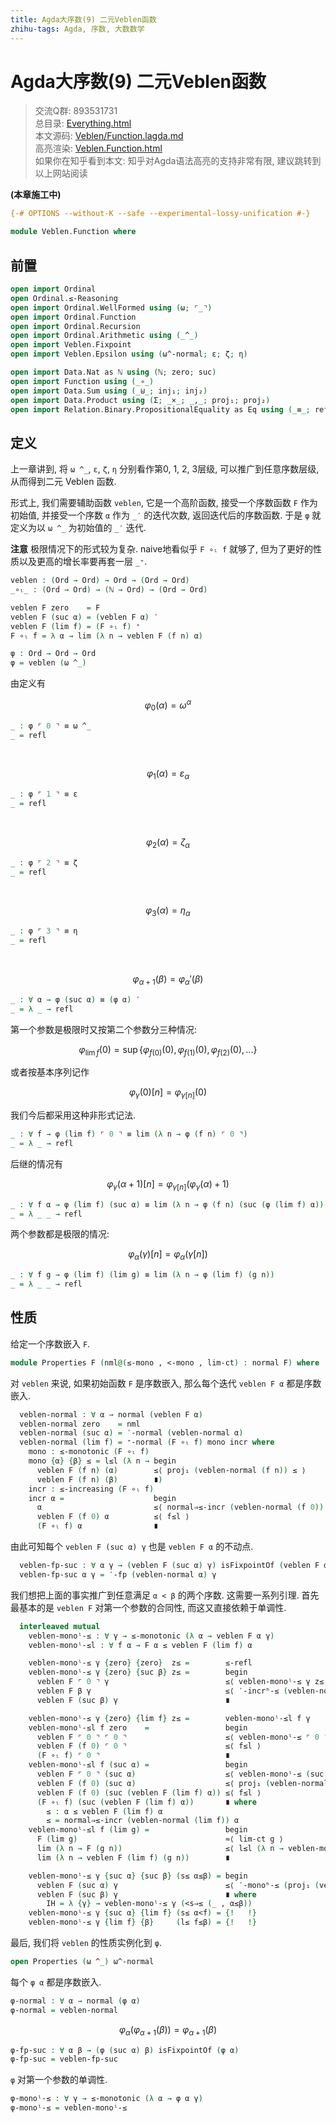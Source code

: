 ```yaml
---
title: Agda大序数(9) 二元Veblen函数
zhihu-tags: Agda, 序数, 大数数学
---
```


# Agda大序数(9) 二元Veblen函数

> 交流Q群: 893531731  
> 总目录: [Everything.html](https://choukh.github.io/agda-lvo/Everything.html)  
> 本文源码: [Veblen/Function.lagda.md](https://github.com/choukh/agda-lvo/blob/main/src/Veblen/Function.lagda.md)  
> 高亮渲染: [Veblen.Function.html](https://choukh.github.io/agda-lvo/Veblen.Function.html)  
> 如果你在知乎看到本文: 知乎对Agda语法高亮的支持非常有限, 建议跳转到以上网站阅读  

**(本章施工中)**

```agda
{-# OPTIONS --without-K --safe --experimental-lossy-unification #-}

module Veblen.Function where
```

## 前置

```agda
open import Ordinal
open Ordinal.≤-Reasoning
open import Ordinal.WellFormed using (ω; ⌜_⌝)
open import Ordinal.Function
open import Ordinal.Recursion
open import Ordinal.Arithmetic using (_^_)
open import Veblen.Fixpoint
open import Veblen.Epsilon using (ω^-normal; ε; ζ; η)

open import Data.Nat as ℕ using (ℕ; zero; suc)
open import Function using (_∘_)
open import Data.Sum using (_⊎_; inj₁; inj₂)
open import Data.Product using (Σ; _×_; _,_; proj₁; proj₂)
open import Relation.Binary.PropositionalEquality as Eq using (_≡_; refl)
```

## 定义

上一章讲到, 将 `ω ^_`, `ε`, `ζ`, `η` 分别看作第0, 1, 2, 3层级, 可以推广到任意序数层级, 从而得到二元 Veblen 函数.

形式上, 我们需要辅助函数 `veblen`, 它是一个高阶函数, 接受一个序数函数 `F` 作为初始值, 并接受一个序数 `α` 作为 `_′` 的迭代次数, 返回迭代后的序数函数. 于是 `φ` 就定义为以 `ω ^_` 为初始值的 `_′` 迭代.

**注意** 极限情况下的形式较为复杂. naive地看似乎 `F ∘ₗ f` 就够了, 但为了更好的性质以及更高的增长率要再套一层 `_⁺`.

```agda
veblen : (Ord → Ord) → Ord → (Ord → Ord)
_∘ₗ_ : (Ord → Ord) → (ℕ → Ord) → (Ord → Ord)

veblen F zero    = F
veblen F (suc α) = (veblen F α) ′
veblen F (lim f) = (F ∘ₗ f) ⁺
F ∘ₗ f = λ α → lim (λ n → veblen F (f n) α)

φ : Ord → Ord → Ord
φ = veblen (ω ^_)
```

由定义有

$$φ_{0}(α) = ω^α$$

```agda
_ : φ ⌜ 0 ⌝ ≡ ω ^_
_ = refl
```
&nbsp;

$$φ_{1}(α) = ε_α$$

```agda
_ : φ ⌜ 1 ⌝ ≡ ε
_ = refl
```
&nbsp;

$$φ_{2}(α) = ζ_α$$

```agda
_ : φ ⌜ 2 ⌝ ≡ ζ
_ = refl
```
&nbsp;

$$φ_{3}(α) = η_α$$

```agda
_ : φ ⌜ 3 ⌝ ≡ η
_ = refl
```
&nbsp;

$$φ_{α+1}(β) = {φ_{α}}'(β)$$

```agda
_ : ∀ α → φ (suc α) ≡ (φ α) ′
_ = λ _ → refl
```

第一个参数是极限时又按第二个参数分三种情况:

$$φ_{\lim f}(0) = \sup\{φ_{f(0)}(0), φ_{f(1)}(0), φ_{f(2)}(0), ...\}$$

或者按基本序列记作

$$φ_{γ}(0)[n] = φ_{γ[n]}(0)$$

我们今后都采用这种非形式记法.

```agda
_ : ∀ f → φ (lim f) ⌜ 0 ⌝ ≡ lim (λ n → φ (f n) ⌜ 0 ⌝)
_ = λ _ → refl
```

后继的情况有

$$φ_{γ}(α+1)[n] = φ_{γ[n]}(φ_{γ}(α)+1)$$

```agda
_ : ∀ f α → φ (lim f) (suc α) ≡ lim (λ n → φ (f n) (suc (φ (lim f) α)))
_ = λ _ _ → refl
```

两个参数都是极限的情况:

$$φ_{α}(γ)[n] = φ_{α}(γ[n])$$

```agda
_ : ∀ f g → φ (lim f) (lim g) ≡ lim (λ n → φ (lim f) (g n))
_ = λ _ _ → refl
```

## 性质

给定一个序数嵌入 `F`.

```agda
module Properties F (nml@(≤-mono , <-mono , lim-ct) : normal F) where
```

对 `veblen` 来说, 如果初始函数 `F` 是序数嵌入, 那么每个迭代 `veblen F α` 都是序数嵌入.

```agda
  veblen-normal : ∀ α → normal (veblen F α)
  veblen-normal zero    = nml
  veblen-normal (suc α) = ′-normal (veblen-normal α)
  veblen-normal (lim f) = ⁺-normal (F ∘ₗ f) mono incr where
    mono : ≤-monotonic (F ∘ₗ f)
    mono {α} {β} ≤ = l≤l (λ n → begin
      veblen F (f n) (α)        ≤⟨ proj₁ (veblen-normal (f n)) ≤ ⟩
      veblen F (f n) (β)        ∎)
    incr : ≤-increasing (F ∘ₗ f)
    incr α =                    begin
      α                         ≤⟨ normal⇒≤-incr (veblen-normal (f 0)) α ⟩
      veblen F (f 0) α          ≤⟨ f≤l ⟩
      (F ∘ₗ f) α                ∎
```

由此可知每个 `veblen F (suc α) γ` 也是 `veblen F α` 的不动点.

```agda
  veblen-fp-suc : ∀ α γ → (veblen F (suc α) γ) isFixpointOf (veblen F α)
  veblen-fp-suc α γ = ′-fp (veblen-normal α) γ
```

我们想把上面的事实推广到任意满足 `α < β` 的两个序数. 这需要一系列引理. 首先最基本的是 `veblen F` 对第一个参数的合同性, 而这又直接依赖于单调性.

```agda
  interleaved mutual
    veblen-monoˡ-≤ : ∀ γ → ≤-monotonic (λ α → veblen F α γ)
    veblen-monoˡ-≤l : ∀ f α → F α ≤ veblen F (lim f) α

    veblen-monoˡ-≤ γ {zero} {zero}  z≤ =        ≤-refl
    veblen-monoˡ-≤ γ {zero} {suc β} z≤ =        begin
      veblen F ⌜ 0 ⌝ γ                          ≤⟨ veblen-monoˡ-≤ γ z≤ ⟩
      veblen F β γ                              ≤⟨ ′-incrʰ-≤ (veblen-normal β) γ ⟩
      veblen F (suc β) γ                        ∎

    veblen-monoˡ-≤ γ {zero} {lim f} z≤ =        veblen-monoˡ-≤l f γ
    veblen-monoˡ-≤l f zero    =                 begin
      veblen F ⌜ 0 ⌝ ⌜ 0 ⌝                      ≤⟨ veblen-monoˡ-≤ ⌜ 0 ⌝ z≤ ⟩
      veblen F (f 0) ⌜ 0 ⌝                      ≤⟨ f≤l ⟩
      (F ∘ₗ f) ⌜ 0 ⌝                            ∎
    veblen-monoˡ-≤l f (suc α) =                 begin
      veblen F ⌜ 0 ⌝ (suc α)                    ≤⟨ veblen-monoˡ-≤ (suc α) z≤ ⟩
      veblen F (f 0) (suc α)                    ≤⟨ proj₁ (veblen-normal (f 0)) (s≤s ≤) ⟩
      veblen F (f 0) (suc (veblen F (lim f) α)) ≤⟨ f≤l ⟩
      (F ∘ₗ f) (suc (veblen F (lim f) α))       ∎ where
        ≤ : α ≤ veblen F (lim f) α
        ≤ = normal⇒≤-incr (veblen-normal (lim f)) α
    veblen-monoˡ-≤l f (lim g) =                 begin
      F (lim g)                                 ≈⟨ lim-ct g ⟩
      lim (λ n → F (g n))                       ≤⟨ l≤l (λ n → veblen-monoˡ-≤l f (g n)) ⟩
      lim (λ n → veblen F (lim f) (g n))        ∎

    veblen-monoˡ-≤ γ {suc α} {suc β} (s≤ α≤β) = begin
      veblen F (suc α) γ                        ≤⟨ ′-monoʰ-≤ (proj₁ (veblen-normal α)) IH ⟩
      veblen F (suc β) γ                        ∎ where
        IH = λ {γ} → veblen-monoˡ-≤ γ (<s⇒≤ (_ , α≤β))
    veblen-monoˡ-≤ γ {suc α} {lim f} (s≤ α<f) = {!   !}
    veblen-monoˡ-≤ γ {lim f} {β}     (l≤ f≤β) = {!   !}
```

最后, 我们将 `veblen` 的性质实例化到 `φ`.

```agda
open Properties (ω ^_) ω^-normal
```

每个 `φ α` 都是序数嵌入.

```agda
φ-normal : ∀ α → normal (φ α)
φ-normal = veblen-normal
```

$$φ_α(φ_{α+1}(β))=φ_{α+1}(β)$$

```agda
φ-fp-suc : ∀ α β → (φ (suc α) β) isFixpointOf (φ α)
φ-fp-suc = veblen-fp-suc
```

`φ` 对第一个参数的单调性.

```agda
φ-monoˡ-≤ : ∀ γ → ≤-monotonic (λ α → φ α γ)
φ-monoˡ-≤ = veblen-monoˡ-≤
```
